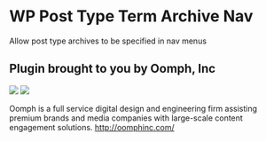 # WP Post Type Term Archive Nav

Allow post type archives to be specified in nav menus


## Plugin brought to you by Oomph, Inc
![](https://github.com/gdtrombetti/WP-Forms-API/blob/master/images/Oomph_Box.png)
![](https://github.com/gdtrombetti/WP-Forms-API/blob/master/images/Oomph_logo.png)

Oomph is a full service digital design and engineering firm assisting premium brands and media companies with large-scale content engagement solutions.
http://oomphinc.com/
